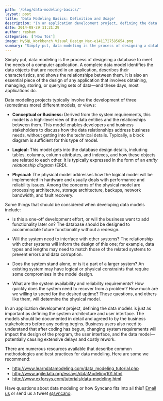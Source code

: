 ```yaml
---
path: '/blog/data-modeling-basics/'
layout: post
title: 'Data Modeling Basics: Definition and Usage'
description: "In an application development project, defining the data models is just as important as defining the system architecture and user interface. Learn more..."
date: 2014-08-29 11:21:29
author: resham
categories: ['How Tos']
image: MySQL_Workbench_Visual_Design_Mac-e1411727585654.png
summary: "Simply put, data modeling is the process of designing a database to meet the needs of a computer application. A complete data model identifies the data objects that are needed in an application, describes their characteristics, and shows the relationships between them. It is also an essential piece of the design of any application that involves obtaining, managing, storing, or querying sets of data—and these days, most applications do."
---
```

Simply put, data modeling is the process of designing a database to meet the needs of a computer application. A complete data model identifies the data objects that are needed in an application, describes their characteristics, and shows the relationships between them. It is also an essential piece of the design of any application that involves obtaining, managing, storing, or querying sets of data—and these days, most applications do.

Data modeling projects typically involve the development of three (sometimes more) different models, or views:
<ul>
	<li><strong>Conceptual or Business:</strong> Derived from the system requirements, this model is a high-level view of the data entities and the relationships between them. This model enables developers and business stakeholders to discuss how the data relationships address business needs, without getting into the technical details. Typically, a block diagram is sufficient for this type of model.</li>
</ul>
<ul>
	<li><strong>Logical:</strong> This model gets into the database design details, including tables, columns, column attributes, and indexes, and how these objects are related to each other. It is typically expressed in the form of an <em>entity relationship diagram</em> (ERD).</li>
</ul>
<ul>
	<li><strong>Physical:</strong> The physical model addresses how the logical model will be implemented in hardware and usually deals with performance and reliability issues. Among the concerns of the physical model are processing architecture, storage architecture, backups, network bandwidth, and fault recovery.</li>
</ul>
Some things that should be considered when developing data models include:
<ul>
	<li>Is this a one-off development effort, or will the business want to add functionality later on? The database should be designed to accommodate future functionality without a redesign.</li>
</ul>
<ul>
	<li>Will the system need to interface with other systems? The relationship with other systems will inform the design of this one; for example, data types and lengths may need to match those of the related systems to prevent errors and data corruption.</li>
</ul>
<ul>
	<li>Does the system stand alone, or is it a part of a larger system? An existing system may have logical or physical constraints that require some compromises in the model design.</li>
</ul>
<ul>
	<li>What are the system availability and reliability requirements? How quickly does the system need to recover from a problem? How much are we willing to spend for the desired uptime? These questions, and others like them, will determine the physical model.</li>
</ul>
In an application development project, defining the data models is just as important as defining the system architecture and user interface. The models should be documented in detail and agreed to by the business stakeholders before any coding begins. Business users also need to understand that after coding has begun, changing system requirements will impact the design of the program, the user interface, and the data model—potentially causing extensive delays and costly rework.

There are numerous resources available that describe common methodologies and best practices for data modeling. Here are some we recommend:
<ul>
	<li><a href="http://www.learndatamodeling.com/data_modeling_tutorial.php">http://www.learndatamodeling.com/data_modeling_tutorial.php</a></li>
	<li><a href="http://www.agiledata.org/essays/dataModeling101.html">http://www.agiledata.org/essays/dataModeling101.html</a></li>
	<li><a href="http://www.exforsys.com/tutorials/data-modeling.html">http://www.exforsys.com/tutorials/data-modeling.html</a></li>
</ul>
Have questions about data modeling or how Syncano fits into all this? <a href="mailto:info@syncano.com">Email us</a> or send us a tweet <a href="http://twitter.com/syncano">@syncano</a>.